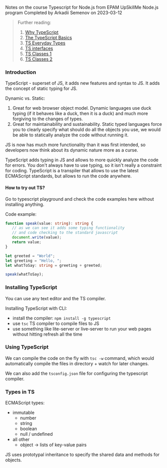 Notes on the course Typescript for Node.js from EPAM UpSkillMe Node.js program
Completed by Arkadii Semenov on 2023-03-12

> Further reading:
>
> 1. [Why TypeScript](https://basarat.gitbook.io/typescript/getting-started/why-typescript)
> 2. [The TypeScript Basics](https://www.typescriptlang.org/docs/handbook/2/basic-types.html)
> 3. [TS Everyday Types](https://www.typescriptlang.org/docs/handbook/2/everyday-types.html)
> 4. [TS interfaces](https://basarat.gitbook.io/typescript/type-system/interfaces)
> 5. [TS Classes 1](https://basarat.gitbook.io/typescript/future-javascript/classes)
> 6. [TS Classes 2](https://www.typescriptlang.org/docs/handbook/2/classes.html)

### Introduction

TypeScript - superset of JS, it adds new features and syntax to JS.
It adds the concept of static typing for JS.

Dynamic vs. Static:

1. Great for web browser object model. Dynamic languages use duck typing (if it behaves like a duck, then it is a duck) and much more forgiving to the changes of types.
2. Great for maintainability and sustainability. Static typed languages force you to clearly specify what should do all the objects you use, we would be able to statically analyze the code without running it.

JS is now has much more functionality than it was first intended, so developers now think about its dynamic nature more as a curse.

TypeScript adds typing in JS and allows to more quickly analyze the code for errors. You don't always have to use typing, so it isn't really a constraint for coding. TypeScript is a transpiler that allows to use the latest ECMAScript standards, but allows to run the code anywhere.

#### How to try out TS?

Go to typescript playground and check the code examples here without installing anything.

Code example:

```typescript
function speak(value: string): string {
   // as we can see it adds some typing functionality
   // and code checking to the standard javascript
   document.write(value);
   return value;
}

let greeted = "World";
let greeting = "Hello, ";
let whatToSay: string = greeting + greeted;

speak(whatToSay);
```

### Installing TypeScript

You can use any text editor and the TS compiler.

Installing TypeScript with CLI:

-  install the compiler: `npm install -g typescript`
-  use `tsc` TS compiler to compile files to JS
-  use something like lite-server or live-server to run your web pages without hitting refresh all the time

### Using TypeScript

We can compile the code on the fly with `tsc -w` command, which would automatically compile the files in directory + watch for later changes.

We can also add the `tsconfig.json` file for configuring the typescript compiler.

### Types in TS

ECMAScript types:

-  immutable
   -  number
   -  string
   -  boolean
   -  null / undefined
-  all other
   -  object -> lists of key-value pairs

JS uses prototypal inheritance to specify the shared data and methods for objects.
